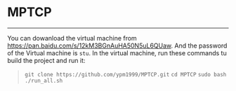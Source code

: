# MPTCP
----
You can dowanload the virtual machine from  <https://pan.baidu.com/s/12kM3BGnAuHA50N5uL6QUaw>. And the password of the Virtual machine is `stu`. 
In the virtual machine, run these commands tu build the project and run it:
> `git clone https://github.com/ypm1999/MPTCP.git`
> `cd MPTCP`
> `sudo bash ./run_all.sh`